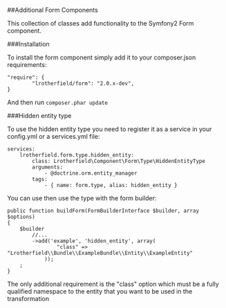 ##Additional Form Components

This collection of classes add functionality to the Symfony2 Form component.

###Installation

To install the form component simply add it to your composer.json requirements:

```
"require": {
        "lrotherfield/form": "2.0.x-dev",
}
```

And then run `composer.phar update`

###Hidden entity type

To use the hidden entity type you need to register it as a service in your config.yml or a services.yml file:

```
services:
    lrotherfield.form.type.hidden_entity:
        class: Lrotherfield\Component\Form\Type\HiddenEntityType
        arguments:
            - @doctrine.orm.entity_manager
        tags:
            - { name: form.type, alias: hidden_entity }

```

You can use then use the type with the form builder:

```
public function buildForm(FormBuilderInterface $builder, array $options)
{
    $builder
        //...
        ->add('example', 'hidden_entity', array(
                "class" => "Lrotherfield\\Bundle\\ExampleBundle\\Entity\\ExampleEntity"
            ));
    ;
}
```

The only additional requirement is the "class" option which must be a fully qualified namespace to
the entity that you want to be used in the transformation
